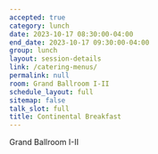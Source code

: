 ```yaml
---
accepted: true
category: lunch
date: 2023-10-17 08:30:00-04:00
end_date: 2023-10-17 09:30:00-04:00
group: lunch
layout: session-details
link: /catering-menus/
permalink: null
room: Grand Ballroom I-II
schedule_layout: full
sitemap: false
talk_slot: full
title: Continental Breakfast
---
```


Grand Ballroom I-II
